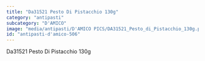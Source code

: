 ```yaml
---
title: "Da31521 Pesto Di Pistacchio 130g"
category: "antipasti"
subcategory: "D'AMICO"
image: "media/antipasti/D'AMICO PICS/DA31521_Pesto_di_Pistacchio_130g.png"
id: "antipasti-d'amico-506"
---
```


Da31521 Pesto Di Pistacchio 130g

